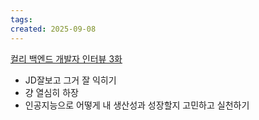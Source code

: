 ```yaml
---
tags: 
created: 2025-09-08
---
```

[컬리 백엔드 개발자 인터뷰 3화](https://youtu.be/jQvcQ7PMb2Y?si=MqJQQC7SQ5Pe2dEy)

- JD잘보고 그거 잘 익히기
- 걍 열심히 하장
- 인공지능으로 어떻게 내 생산성과 성장할지 고민하고 실천하기